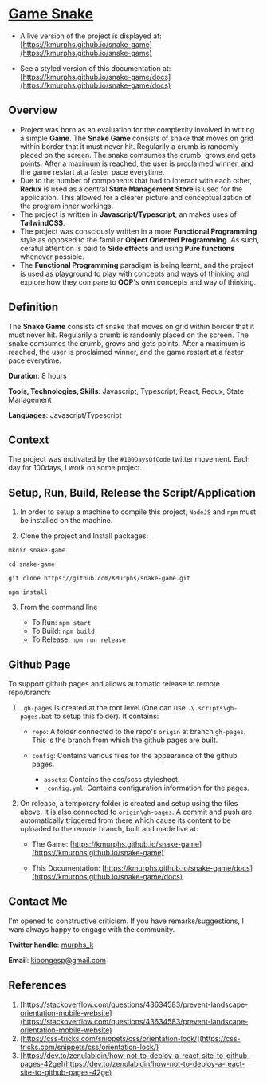 # [Game Snake](https://github.com/KMurphs/snake-game.git)


- A live version of the project is displayed at: [https://kmurphs.github.io/snake-game](https://kmurphs.github.io/snake-game)

- See a styled version of this documentation at: [https://kmurphs.github.io/snake-game/docs](https://kmurphs.github.io/snake-game/docs)



## Overview

-  Project was born as an evaluation for the complexity involved in writing a simple **Game**. The **Snake Game** consists of snake that moves on grid within border that it must never hit. Regularily a crumb is randomly placed on the screen. The snake comsumes the crumb, grows and gets points. After a maximum is reached, the user is proclaimed winner, and the game restart at a faster pace everytime.
-  Due to the number of components that had to interact with each other, **Redux** is used as a central **State Management Store** is used for the application. This allowed for a clearer picture and conceptualization of the program inner workings.
-  The project is written in **Javascript/Typescript**, an makes uses of **TailwindCSS**.
-  The project was consciously written in a more **Functional Programming** style as opposed to the familiar **Object Oriented Programming**. As such, ceraful attention is paid to **Side effects** and using **Pure functions** whenever possible. 
-  The **Functional Programming** paradigm is being learnt, and the project is used as playground to play with concepts and ways of thinking and explore how they compare to **OOP**'s own concepts and way of thinking.



## Definition

The **Snake Game** consists of snake that moves on grid within border that it must never hit. Regularily a crumb is randomly placed on the screen. The snake comsumes the crumb, grows and gets points. After a maximum is reached, the user is proclaimed winner, and the game restart at a faster pace everytime.

**Duration**: 8 hours 

**Tools, Technologies, Skills**: Javascript, Typescript, React, Redux, State Management

**Languages**: Javascript/Typescript



## Context

The project was motivated by the ``#100DaysOfCode`` twitter movement. Each day for 100days, I work on some project.  




## Setup, Run, Build, Release the Script/Application
1. In order to setup a machine to compile this project, ``NodeJS`` and ``npm`` must be installed on the machine. 

2. Clone the project and Install packages:

```
mkdir snake-game

cd snake-game

git clone https://github.com/KMurphs/snake-game.git

npm install
```

3. From the command line 

    - To Run: ``npm start``
    - To Build: ``npm build``
    - To Release: ``npm run release``




## Github Page

To support github pages and allows automatic release to remote repo/branch:

1. ``.gh-pages`` is created at the root level (One can use ``.\.scripts\gh-pages.bat`` to setup this folder). 
It contains:
    
    - ``repo``: A folder connected to the repo's ``origin`` at branch ``gh-pages``. This is the branch from which the github pages are built. 

    - ``config``: Contains various files for the appearance of the github pages. 
        - ``assets``: Contains the css/scss stylesheet.
        - ``_config.yml``: Contains configuration information for the pages.

2. On release, a temporary folder is created and setup using the files above. It is also connected to ``origin\gh-pages``. A commit and push are automatically triggered from there which cause its content to be uploaded to the remote branch, built and made live at:

    - The Game: [https://kmurphs.github.io/snake-game](https://kmurphs.github.io/snake-game)

    - This Documentation: [https://kmurphs.github.io/snake-game/docs](https://kmurphs.github.io/snake-game/docs)




<!-- ## Issues -->



## Contact Me

I'm opened to constructive criticism. If you have remarks/suggestions, I wam always happy to engage with the community.

**Twitter handle**: [murphs_k](https://twitter.com/@murphs_k)

**Email**: [kibongesp@gmail.com](mailto:kibongesp@gmail.com?subject=[GitHub])







## References


1. [https://stackoverflow.com/questions/43634583/prevent-landscape-orientation-mobile-website](https://stackoverflow.com/questions/43634583/prevent-landscape-orientation-mobile-website)
2. [https://css-tricks.com/snippets/css/orientation-lock/](https://css-tricks.com/snippets/css/orientation-lock/)
3. [https://dev.to/zenulabidin/how-not-to-deploy-a-react-site-to-github-pages-42ge](https://dev.to/zenulabidin/how-not-to-deploy-a-react-site-to-github-pages-42ge)



<div style="display: none">

3. https://github.com/pypa/sampleproject
4. https://pypi.org/project/python_boilerplate_template/
5. https://www.jeffknupp.com/blog/2013/08/16/open-sourcing-a-python-project-the-right-way/
6. https://the-hitchhikers-guide-to-packaging.readthedocs.io/en/latest/quickstart.html
7. https://github.com/raghavan97/projdir/blob/master/setup.py
8. https://raghavan97.github.io/2016/02/11/logger-post/
9. https://github.com/navdeep-G/setup.py/blob/master/setup.py
10. https://realpython.com/python-application-layouts/
11. https://pythonhosted.org/an_example_pypi_project/setuptools.html

12. https://vshaxe.github.io/vscode-extern/vscode/GlobPattern.html
13. https://www.codementor.io/@rajjeet/step-by-step-how-to-add-redux-to-a-react-app-11tcgslmvi
</div>
